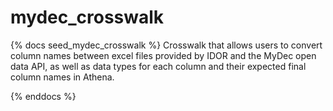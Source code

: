 # mydec_crosswalk

{% docs seed_mydec_crosswalk %}
Crosswalk that allows users to convert column names between excel files provided
by IDOR and the MyDec open data API, as well as data types for each column
and their expected final column names in Athena.

{% enddocs %}